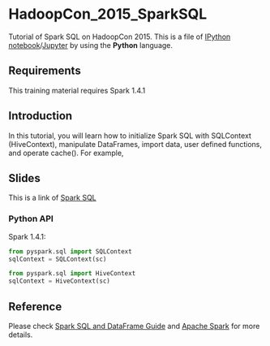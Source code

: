 # HadoopCon_2015_SparkSQL

Tutorial of Spark SQL on HadoopCon 2015. This is a file of [IPython notebook](http://ipython.org/notebook.html)/[Jupyter](https://jupyter.org/) by using the **Python** language.

## Requirements

This training material requires Spark 1.4.1

## Introduction

In this tutorial, you will learn how to initialize Spark SQL with SQLContext (HiveContext), manipulate DataFrames, import data, user defined functions, and operate cache(). For example, 

## Slides

This is a link of [Spark SQL](https://speakerdeck.com/wlsherica/spark-sql-of-hadoop-con-2015)

### Python API
Spark 1.4.1:
```python
from pyspark.sql import SQLContext
sqlContext = SQLContext(sc)
```

```python
from pyspark.sql import HiveContext
sqlContext = HiveContext(sc)
```

## Reference
Please check [Spark SQL and DataFrame Guide](http://spark.apache.org/docs/latest/sql-programming-guide.html) and [Apache Spark](http://spark.apache.org/) for more details.
